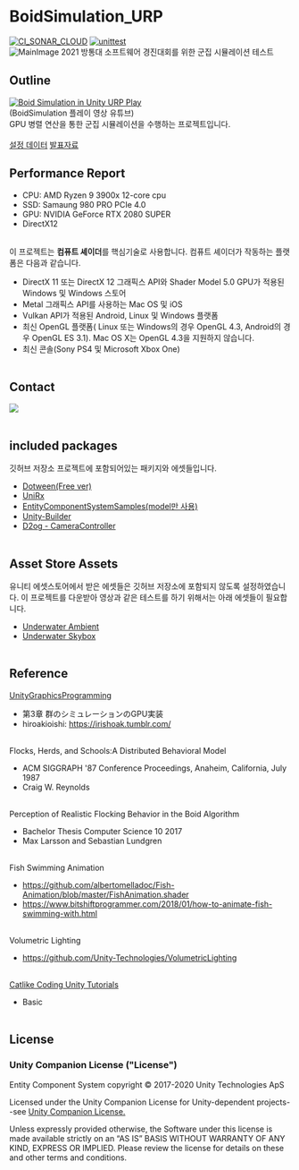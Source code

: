 # BoidSimulation_URP
[![CI_SONAR_CLOUD](https://github.com/eugene-doobu/BoidSimulation_URP/actions/workflows/sonarcloud-analysis.yml/badge.svg)](https://github.com/eugene-doobu/BoidSimulation_URP/actions/workflows/sonarcloud-analysis.yml)
[![unittest](https://github.com/eugene-doobu/BoidSimulation_URP/actions/workflows/unittest.yml/badge.svg)](https://github.com/eugene-doobu/BoidSimulation_URP/actions/workflows/unittest.yml)
</br>
![MainImage](./readme.png)
 2021 방통대 소프트웨어 경진대회를 위한 군집 시뮬레이션 테스트<br>

## Outline
[![Boid Simulation in Unity URP Play](http://img.youtube.com/vi/5AVVDXJSV3g/0.jpg)](https://www.youtube.com/watch?v=5AVVDXJSV3g&t=0s)<br>
(BoidSimulation 플레이 영상 유튜브)<br>
GPU 병렬 연산을 통한 군집 시뮬레이션을 수행하는 프로젝트입니다.
<br><br>
<a href="./Assets/0.Docs/SettingData.md">설정 데이터</a>
<a href="./BoidSimulation.pptx">발표자료</a>



## Performance Report
- CPU: AMD Ryzen 9 3900x 12-core cpu
- SSD: Samaung 980 PRO PCIe 4.0
- GPU: NVIDIA GeForce RTX 2080 SUPER
- DirectX12
</br></br>

이 프로젝트는 <strong>컴퓨트 셰이더</strong>를 핵심기술로 사용합니다. 컴퓨트 셰이더가 작동하는 플랫폼은 다음과 같습니다.
- DirectX 11 또는 DirectX 12 그래픽스 API와 Shader Model 5.0 GPU가 적용된 Windows 및 Windows 스토어
- Metal 그래픽스 API를 사용하는 Mac OS 및 iOS
- Vulkan API가 적용된 Android, Linux 및 Windows 플랫폼
- 최신 OpenGL 플랫폼( Linux 또는 Windows의 경우 OpenGL 4.3, Android의 경우 OpenGL ES 3.1). Mac OS X는 OpenGL 4.3을 지원하지 않습니다.
- 최신 콘솔(Sony PS4 및 Microsoft Xbox One)
</br></br>

## Contact  
<a href="https://www.youtube.com/channel/UCsvrVhm_WRjNVOtoRrk0-hA/"><img src="https://img.shields.io/badge/YouTube-FF0000?style=flat-square&logo=YouTube&logoColor=white&link=https://www.youtube.com/channel/UCsvrVhm_WRjNVOtoRrk0-hA/"/></a>
</br></br>

## included packages
깃허브 저장소 프로젝트에 포함되어있는 패키지와 에셋들입니다.

- <a href="https://assetstore.unity.com/packages/tools/animation/dotween-hotween-v2-27676">Dotween(Free ver)</a>
- <a href="https://assetstore.unity.com/packages/tools/integration/unirx-reactive-extensions-for-unity-17276">UniRx</a>
- <a href="https://github.com/Unity-Technologies/EntityComponentSystemSamples">EntityComponentSystemSamples(model만 사용)</a>
- <a href="https://github.com/unity-korea-community/unity-builder.git">Unity-Builder</a>
- <a href="https://assetstore.unity.com/packages/tools/camera/cameracontroller-141370">D2og - CameraController</a>
</br></br>

## Asset Store Assets</br>
유니티 에셋스토어에서 받은 에셋들은 깃허브 저장소에 포함되지 않도록 설정하였습니다. 이 프로젝트를 다운받아 영상과 같은 테스트를 하기 위해서는 아래 에셋들이 필요합니다.

- <a href="https://assetstore.unity.com/packages/audio/ambient/underwater-ambient-66498">Underwater Ambient</a>
- <a href="https://jkhub.org/files/file/3216-underwater-skybox/">Underwater Skybox</a>
</br></br>

## Reference</br>
<a href="https://github.com/IndieVisualLab/UnityGraphicsProgramming">UnityGraphicsProgramming</a></br>
- 第3章 群のシミュレーションのGPU実装
- hiroakioishi: https://irishoak.tumblr.com/</br></br>

Flocks, Herds, and Schools:A Distributed Behavioral Model
- ACM SIGGRAPH '87 Conference Proceedings, Anaheim, California, July 1987
- Craig W. Reynolds</br></br>

Perception of Realistic Flocking Behavior in the Boid Algorithm
- Bachelor Thesis Computer Science 10 2017
- Max Larsson and Sebastian Lundgren</br></br>

Fish Swimming Animation
- https://github.com/albertomelladoc/Fish-Animation/blob/master/FishAnimation.shader
- https://www.bitshiftprogrammer.com/2018/01/how-to-animate-fish-swimming-with.html</br></br>

Volumetric Lighting
- https://github.com/Unity-Technologies/VolumetricLighting</br></br>

<a href="https://catlikecoding.com/unity/tutorials/">Catlike Coding Unity Tutorials</a></br>
- Basic</br></br>

## License
### Unity Companion License ("License")</br>
Entity Component System copyright © 2017-2020 Unity Technologies ApS

Licensed under the Unity Companion License for Unity-dependent projects--see <a href="https://unity3d.com/legal/licenses/Unity_Companion_License">Unity Companion License.</a>

Unless expressly provided otherwise, the Software under this license is made available strictly on an “AS IS” BASIS WITHOUT WARRANTY OF ANY KIND, EXPRESS OR IMPLIED. Please review the license for details on these and other terms and conditions.
</br></br>
